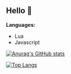 ## Hello 👋

**Languages:**

- Lua
- Javascript

[![Anurag's GitHub stats](https://github-readme-stats.vercel.app/api?username=AragornElessar1973&hide=contribs,prs&show_icons=true&theme=tokyonight)](https://github.com/anuraghazra/github-readme-stats)

[![Top Langs](https://github-readme-stats.vercel.app/api/top-langs/?username=AragornElessar1973&layout=compact&theme=tokyonight)](https://github.com/anuraghazra/github-readme-stats)
